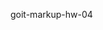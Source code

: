 goit-markup-hw-04

<!-- Критерії приймання роботи наставником Проект «A1» У корені проекту є папка images з зображеннями.

«A2» Усі векторні зображення (іконки) зібрані в SVG-спрайт icons.svg, який лежить у папці images.

«A3» Усі векторні зображення оптимізовані.

«A4» У корені проекту є папка css з файлами стилів.

«A5» Всі стилі написані в одному файлі styles.css, який знаходиться в папці css.

«A6» У назвах файлів відсутні великі літери, пробіли і трансліт, тільки літери і слова англійської
мови.

«A7» Вихідний код відформатований за допомогою Prettier.

«A8» Всі зображення та текстовий контент взяті з макета.

«A9» На всіх HTML-сторінках підключений нормалізатор стилів modern-nomalize.

«A10» Код написаний з дотриманням настанови.

Розмітка

«B1» Для всіх іконок використовується векторна графіка у форматі svg.

«B2» SVG-іконки експортовані правильно. При експорті обрана «група», а не сам вектор.

«B3» Всі іконки з SVG-спрайту додані в HTML за допомогою тегів <svg> і <use>

«B4» Розміри іконок взяті з макета і задані елементу <svg> в HTML-файлі.

«B5» У блоці Контактів у шапці додані іконки конверта і телефону.

«B6» В секції Переваг додані іконки.

«B7» В секції Команди додані іконки соцмереж.

«B8» В секції Клієнтів додані іконки компаній.

«B9» У футері додані іконки соцмереж.

Оформлення

«C1» Велике зображення з ефектом затемнення (під хедером) виконано як фон. Для затемнення
використовується багатошаровий фон з градієнтом.

«C2» Фонове зображення в блоці під хедером не розтягується ширше свого оригінального розміру 1600рх.

«C3» У картках секції Наша команда є постійний ефект тіні.

«C4» У картках сторінки Портфоліо є ефект тіні при ховері в будь-якому місці картки.

«C5» У фільтрі (список кнопок) сторінки Портфоліо є ефект тіні при ховері або фокусі на кнопки.

«C6» При ховері або фокусі іконки повинні переходити в активний стан - змінювати колір, якщо це
зазначено в макеті. -->
